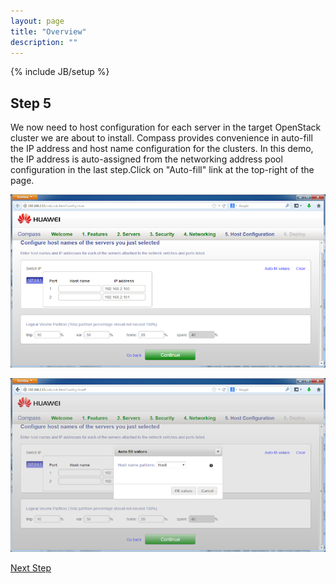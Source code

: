 ```yaml
---
layout: page
title: "Overview"
description: ""
---
```


{% include JB/setup %}


Step 5
------

We now need to host configuration for each server in the target OpenStack cluster we are about to install. Compass provides convenience in auto-fill the IP address and host name configuration for the clusters. In this demo, the IP address is auto-assigned from the networking address pool configuration in the last step.Click on "Auto-fill" link at the top-right of the page. 

![Auto-fill](7_autofill.png)


![Auto-fill](8_autofill_dialog.png)




<a href="step5.html" class="btn btn-primary btn-lg active" role="button">Next Step</a>

